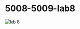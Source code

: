 # 5008-5009-lab8
![lab 8](https://github.com/learningmachine999/5008-5009-lab8/assets/131728093/19dde86c-6dc3-47ac-bc72-ff2649f5e9ca)
